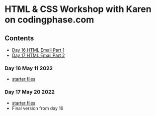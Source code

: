 # HTML & CSS Workshop with Karen on codingphase.com

## Contents

- [Day 16 HTML Email Part 1](#day-16-may-11-2022)
- [Day 17 HTML Email Part 2](#day-17-may-20-2022)

### Day 16 May 11 2022

- [starter files](/content/day%2016/)

### Day 17 May 20 2022

- [starter files](/content/day%2017/)
- Final version from day 16